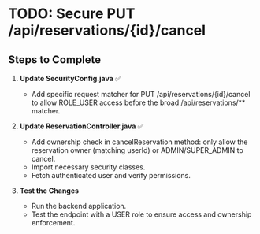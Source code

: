 # TODO: Secure PUT /api/reservations/{id}/cancel

## Steps to Complete

1. **Update SecurityConfig.java** ✅
   - Add specific request matcher for PUT /api/reservations/{id}/cancel to allow ROLE_USER access before the broad /api/reservations/** matcher.

2. **Update ReservationController.java** ✅
   - Add ownership check in cancelReservation method: only allow the reservation owner (matching userId) or ADMIN/SUPER_ADMIN to cancel.
   - Import necessary security classes.
   - Fetch authenticated user and verify permissions.

3. **Test the Changes**
   - Run the backend application.
   - Test the endpoint with a USER role to ensure access and ownership enforcement.
